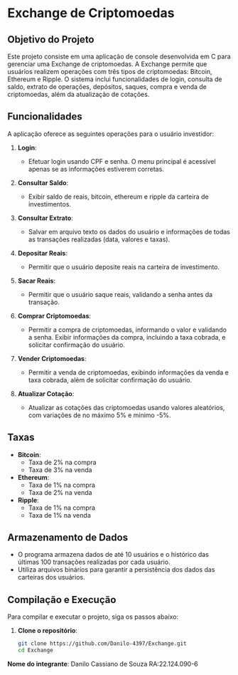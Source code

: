 # Exchange de Criptomoedas

## Objetivo do Projeto
Este projeto consiste em uma aplicação de console desenvolvida em C para gerenciar uma Exchange de criptomoedas. A Exchange permite que usuários realizem operações com três tipos de criptomoedas: Bitcoin, Ethereum e Ripple. O sistema inclui funcionalidades de login, consulta de saldo, extrato de operações, depósitos, saques, compra e venda de criptomoedas, além da atualização de cotações.

## Funcionalidades
A aplicação oferece as seguintes operações para o usuário investidor:

1. **Login**:
   - Efetuar login usando CPF e senha. O menu principal é acessível apenas se as informações estiverem corretas.

2. **Consultar Saldo**:
   - Exibir saldo de reais, bitcoin, ethereum e ripple da carteira de investimentos.

3. **Consultar Extrato**:
   - Salvar em arquivo texto os dados do usuário e informações de todas as transações realizadas (data, valores e taxas).

4. **Depositar Reais**:
   - Permitir que o usuário deposite reais na carteira de investimento.

5. **Sacar Reais**:
   - Permitir que o usuário saque reais, validando a senha antes da transação.

6. **Comprar Criptomoedas**:
   - Permitir a compra de criptomoedas, informando o valor e validando a senha. Exibir informações da compra, incluindo a taxa cobrada, e solicitar confirmação do usuário.

7. **Vender Criptomoedas**:
   - Permitir a venda de criptomoedas, exibindo informações da venda e taxa cobrada, além de solicitar confirmação do usuário.

8. **Atualizar Cotação**:
   - Atualizar as cotações das criptomoedas usando valores aleatórios, com variações de no máximo 5% e mínimo -5%.

## Taxas
- **Bitcoin**:
  - Taxa de 2% na compra
  - Taxa de 3% na venda
- **Ethereum**:
  - Taxa de 1% na compra
  - Taxa de 2% na venda
- **Ripple**:
  - Taxa de 1% na compra
  - Taxa de 1% na venda

## Armazenamento de Dados
- O programa armazena dados de até 10 usuários e o histórico das últimas 100 transações realizadas por cada usuário.
- Utiliza arquivos binários para garantir a persistência dos dados das carteiras dos usuários.

## Compilação e Execução
Para compilar e executar o projeto, siga os passos abaixo:

1. **Clone o repositório**:
   ```bash
   git clone https://github.com/Danilo-4397/Exchange.git
   cd Exchange

**Nome do integrante**:
Danilo Cassiano de Souza RA:22.124.090-6
